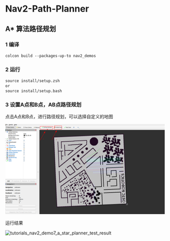 # Nav2-Path-Planner



## A* 算法路径规划

### 1 编译

```shell
colcon build --packages-up-to nav2_demos
```



### 2 运行

```shell
source install/setup.zsh 
or
source install/setup.bash
```



### 3 设置A点和B点，AB点路径规划

点击A点和B点，进行路径规划，可以选择自定义的地图

![tutorials_nav2_demo7_a_star_planner_test](../../../source/_static/navigation/tutorials_nav2_demo7_a_star_planner_test.png)



运行结果

![tutorials_nav2_demo7_a_star_planner_test_result](/home/quan/workspace/robot/github/ros2_ws/src/ros2_tutorials/docs/source/_static/navigation/tutorials_nav2_demo7_a_star_planner_test_result.png)